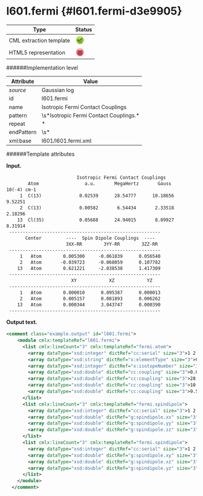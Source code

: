 # l601.fermi {#l601.fermi-d3e9905}


| Type                                                                                                                                                | Status                                                                                                                                              |
|----|----|
| CML extraction template                                                                                                                             | ![](/imgs/Total.png)                                                                                                                                |
| HTML5 representation                                                                                                                                | ![](/imgs/None.png)                                                                                                                                 |

######Implementation level

| Attribute                                                                                                                                           | Value                                                                                                                                               |
|----|----|
| *source*                                                                                                                                            | Gaussian log                                                                                                                                        |
| id                                                                                                                                                  | l601.fermi                                                                                                                                          |
| name                                                                                                                                                | Isotropic Fermi Contact Couplings                                                                                                                   |
| pattern                                                                                                                                             | \\s\*Isotropic Fermi Contact Couplings.\*                                                                                                           |
| repeat                                                                                                                                              | \*                                                                                                                                                  |
| endPattern                                                                                                                                          | \\s\*                                                                                                                                               |
| xml:base                                                                                                                                            | l601/l601.fermi.xml                                                                                                                                 |

######Template attributes

**Input.**

                              Isotropic Fermi Contact Couplings
            Atom                 a.u.       MegaHertz       Gauss      10(-4) cm-1
         1  C(13)              0.02539      28.54777      10.18656       9.52251
         2  C(13)              0.00582       6.54434       2.33518       2.18296
        13  Cl(35)             0.05688      24.94015       8.89927       8.31914
     --------------------------------------------------------
           Center         ----  Spin Dipole Couplings  ----
                          3XX-RR        3YY-RR        3ZZ-RR
     --------------------------------------------------------
         1   Atom        0.005300     -0.061839      0.056540
         2   Atom       -0.039723     -0.068059      0.107782
        13   Atom        0.621221     -2.038530      1.417309
     --------------------------------------------------------
                            XY            XZ            YZ
     --------------------------------------------------------
         1   Atom        0.000010      0.095387      0.000013
         2   Atom        0.005157      0.081893      0.006262
        13   Atom        0.000344      3.043747      0.000390
     --------------------------------------------------------

      

**Output text.**

```xml
<comment class="example.output" id="l601.fermi">
    <module cmlx:templateRef="l601.fermi">
      <list cmlx:lineCount="3" cmlx:templateRef="fermi.atom">
        <array dataType="xsd:integer" dictRef="cc:serial" size="3">1 2 13</array>
        <array dataType="xsd:string" dictRef="x:elementType" size="3">C C Cl</array>
        <array dataType="xsd:integer" dictRef="x:isotopeNumber" size="3">13 13 35</array>
        <array dataType="xsd:double" dictRef="cc:coupling" size="3">0.02539 0.00582 0.05688</array>
        <array dataType="xsd:double" dictRef="cc:coupling" size="3">28.54777 6.54434 24.94015</array>
        <array dataType="xsd:double" dictRef="cc:coupling" size="3">10.18656 2.33518 8.89927</array>
        <array dataType="xsd:double" dictRef="cc:coupling" size="3">9.52251 2.18296 8.31914</array>
      </list>
      <list cmlx:lineCount="3" cmlx:templateRef="fermi.spindipole">
        <array dataType="xsd:integer" dictRef="cc:serial" size="3">1 2 13</array>
        <array dataType="xsd:double" dictRef="g:spindipole.xx" size="3">0.0053 -0.039723 0.621221</array>
        <array dataType="xsd:double" dictRef="g:spindipole.yy" size="3">-0.061839 -0.068059 -2.03853</array>
        <array dataType="xsd:double" dictRef="g:spindipole.zz" size="3">0.05654 0.107782 1.417309</array>
      </list>
      <list cmlx:lineCount="3" cmlx:templateRef="fermi.spindipole">
        <array dataType="xsd:integer" dictRef="cc:serial" size="3">1 2 13</array>
        <array dataType="xsd:double" dictRef="g:spindipole.xy" size="3">1.0E-5 0.005157 3.44E-4</array>
        <array dataType="xsd:double" dictRef="g:spindipole.xz" size="3">0.095387 0.081893 3.043747</array>
        <array dataType="xsd:double" dictRef="g:spindipole.yz" size="3">1.3E-5 0.006262 3.9E-4</array>
      </list>
    </module>
  </comment>
```
